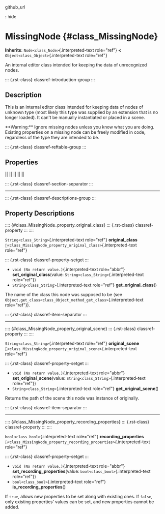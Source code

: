 github_url

:   hide

# MissingNode {#class_MissingNode}

**Inherits:** `Node<class_Node>`{.interpreted-text role="ref"} **\<**
`Object<class_Object>`{.interpreted-text role="ref"}

An internal editor class intended for keeping the data of unrecognized
nodes.

::: {.rst-class}
classref-introduction-group
:::

## Description

This is an internal editor class intended for keeping data of nodes of
unknown type (most likely this type was supplied by an extension that is
no longer loaded). It can\'t be manually instantiated or placed in a
scene.

\*\*Warning:\*\* Ignore missing nodes unless you know what you are
doing. Existing properties on a missing node can be freely modified in
code, regardless of the type they are intended to be.

::: {.rst-class}
classref-reftable-group
:::

## Properties

||
||
||
||
||

::: {.rst-class}
classref-section-separator
:::

------------------------------------------------------------------------

::: {.rst-class}
classref-descriptions-group
:::

## Property Descriptions

:::: {#class_MissingNode_property_original_class}
::: {.rst-class}
classref-property
:::
::::

`String<class_String>`{.interpreted-text role="ref"} **original_class**
`🔗<class_MissingNode_property_original_class>`{.interpreted-text
role="ref"}

::: {.rst-class}
classref-property-setget
:::

- `void (No return value.)`{.interpreted-text role="abbr"}
  **set_original_class**(value: `String<class_String>`{.interpreted-text
  role="ref"})
- `String<class_String>`{.interpreted-text role="ref"}
  **get_original_class**()

The name of the class this node was supposed to be (see
`Object.get_class<class_Object_method_get_class>`{.interpreted-text
role="ref"}).

::: {.rst-class}
classref-item-separator
:::

------------------------------------------------------------------------

:::: {#class_MissingNode_property_original_scene}
::: {.rst-class}
classref-property
:::
::::

`String<class_String>`{.interpreted-text role="ref"} **original_scene**
`🔗<class_MissingNode_property_original_scene>`{.interpreted-text
role="ref"}

::: {.rst-class}
classref-property-setget
:::

- `void (No return value.)`{.interpreted-text role="abbr"}
  **set_original_scene**(value: `String<class_String>`{.interpreted-text
  role="ref"})
- `String<class_String>`{.interpreted-text role="ref"}
  **get_original_scene**()

Returns the path of the scene this node was instance of originally.

::: {.rst-class}
classref-item-separator
:::

------------------------------------------------------------------------

:::: {#class_MissingNode_property_recording_properties}
::: {.rst-class}
classref-property
:::
::::

`bool<class_bool>`{.interpreted-text role="ref"}
**recording_properties**
`🔗<class_MissingNode_property_recording_properties>`{.interpreted-text
role="ref"}

::: {.rst-class}
classref-property-setget
:::

- `void (No return value.)`{.interpreted-text role="abbr"}
  **set_recording_properties**(value:
  `bool<class_bool>`{.interpreted-text role="ref"})
- `bool<class_bool>`{.interpreted-text role="ref"}
  **is_recording_properties**()

If `true`, allows new properties to be set along with existing ones. If
`false`, only existing properties\' values can be set, and new
properties cannot be added.
